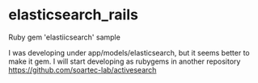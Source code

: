 # elasticsearch_rails
Ruby gem 'elastiicsearch' sample

I was developing under app/models/elasticsearch,
but it seems better to make it gem.
I will start developing as rubygems in another repository
https://github.com/soartec-lab/activesearch